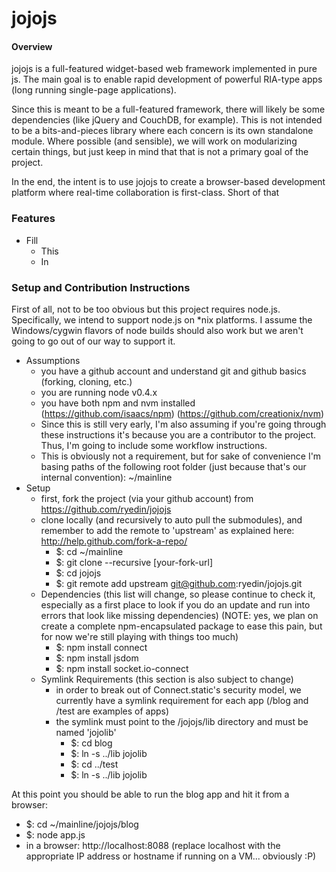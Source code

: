 jojojs
======

#### Overview
jojojs is a full-featured widget-based web framework implemented in pure js. 
The main goal is to enable rapid development of powerful RIA-type apps (long running single-page applications).

Since this is meant to be a full-featured framework, there will likely be some dependencies (like jQuery and CouchDB, for example). 
This is not intended to be a bits-and-pieces library where each concern is its own standalone module. 
Where possible (and sensible), we will work on modularizing certain things, but just keep in mind that that is not a primary goal of the project.

In the end, the intent is to use jojojs to create a browser-based development platform where real-time collaboration is first-class.
Short of that

### Features

- Fill
  - This
  - In

### Setup and Contribution Instructions
First of all, not to be too obvious but this project requires node.js. Specifically, we intend to support node.js on *nix platforms.
I assume the Windows/cygwin flavors of node builds should also work but we aren't going to go out of our way to support it.

- Assumptions
  - you have a github account and understand git and github basics (forking, cloning, etc.)
  - you are running node v0.4.x
  - you have both npm and nvm installed (https://github.com/isaacs/npm) (https://github.com/creationix/nvm)
  - Since this is still very early, I'm also assuming if you're going through these instructions it's because you are a contributor to the project. 
Thus, I'm going to include some workflow instructions.
  - This is obviously not a requirement, but for sake of convenience I'm basing paths of the following root folder (just because that's our internal convention): ~/mainline
- Setup 
  - first, fork the project (via your github account) from https://github.com/ryedin/jojojs
  - clone locally (and recursively to auto pull the submodules), and remember to add the remote to 'upstream' as explained here: http://help.github.com/fork-a-repo/
    - $: cd ~/mainline
    - $: git clone --recursive [your-fork-url]
    - $: cd jojojs
    - $: git remote add upstream git@github.com:ryedin/jojojs.git
  - Dependencies (this list will change, so please continue to check it, especially as a first place to look if you do an update and run into errors that look like missing dependencies) (NOTE: yes, we plan on create a complete npm-encapsulated package to ease this pain, but for now we're still playing with things too much)
    - $: npm install connect
    - $: npm install jsdom
    - $: npm install socket.io-connect
  - Symlink Requirements (this section is also subject to change)
    - in order to break out of Connect.static's security model, we currently have a symlink requirement for each app (/blog and /test are examples of apps)
    - the symlink must point to the /jojojs/lib directory and must be named 'jojolib'
      - $: cd blog
      - $: ln -s ../lib jojolib
      - $: cd ../test
      - $: ln -s ../lib jojolib
      
At this point you should be able to run the blog app and hit it from a browser:
- $: cd ~/mainline/jojojs/blog
- $: node app.js
- in a browser: http://localhost:8088  (replace localhost with the appropriate IP address or hostname if running on a VM... obviously :P)
      
    
